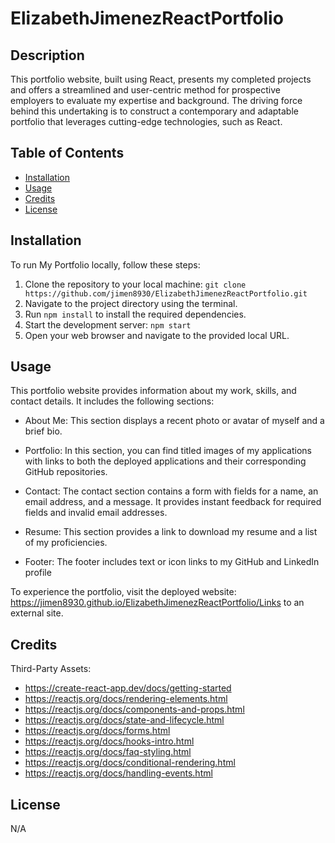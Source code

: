 # ElizabethJimenezReactPortfolio
## Description

This portfolio website, built using React, presents my completed projects and offers a streamlined and user-centric method for prospective employers to evaluate my expertise and background. The driving force behind this undertaking is to construct a contemporary and adaptable portfolio that leverages cutting-edge technologies, such as React.
## Table of Contents

- [Installation](#installation)
- [Usage](#usage)
- [Credits](#credits)
- [License](#license)

## Installation

To run My Portfolio locally, follow these steps:

1. Clone the repository to your local machine: `git clone https://github.com/jimen8930/ElizabethJimenezReactPortfolio.git`
2. Navigate to the project directory using the terminal.
3. Run `npm install` to install the required dependencies.
4. Start the development server: `npm start` 
6. Open your web browser and navigate to the provided local URL.

## Usage

This portfolio website provides information about my work, skills, and contact details. It includes the following sections:

- About Me: This section displays a recent photo or avatar of myself and a brief bio.

- Portfolio: In this section, you can find titled images of my applications with links to both the deployed applications and their corresponding GitHub repositories.

- Contact: The contact section contains a form with fields for a name, an email address, and a message. It provides instant feedback for required fields and invalid email addresses.

- Resume: This section provides a link to download my resume and a list of my proficiencies.

- Footer: The footer includes text or icon links to my GitHub and LinkedIn profile
    
To experience the portfolio, visit the deployed website: https://jimen8930.github.io/ElizabethJimenezReactPortfolio/Links to an external site.

## Credits

Third-Party Assets:

- https://create-react-app.dev/docs/getting-started
- https://reactjs.org/docs/rendering-elements.html
- https://reactjs.org/docs/components-and-props.html
- https://reactjs.org/docs/state-and-lifecycle.html
- https://reactjs.org/docs/forms.html
- https://reactjs.org/docs/hooks-intro.html
- https://reactjs.org/docs/faq-styling.html
- https://reactjs.org/docs/conditional-rendering.html
- https://reactjs.org/docs/handling-events.html

## License

N/A
